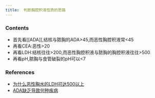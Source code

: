 ```yaml
---
title:  判断胸腔积液性质的思路
--- 
```


### Contents
- 首先看[[ADA]],结核与脓胸的ADA>45,而恶性胸腔积液常<45
- 再看CEA:恶性>20
- 再看LDH:结核往往>200,而恶性胸腔积液与脓胸的胸腔积液往往>500
- 再看pH,脓胸与食管破裂的pH可以<7


### References
- [为什么恶性胸水的LDH可达500以上](/为什么恶性胸水的LDH可达500以上)
- [ADA缺乏导致何种疾病](/ADA缺乏导致何种疾病)

